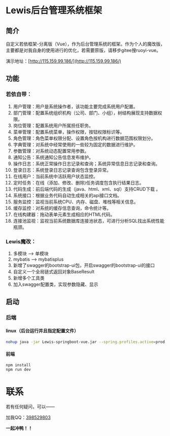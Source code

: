 # Lewis后台管理系统框架

## 简介
自定义若依框架-分离版（Vue），作为后台管理系统的框架。作为个人的魔改版，主要都是对我自身的使用进行的优化，若需要原版，请移步gitee搜ruoyi-vue。

演示地址：[http://115.159.99.186/](http://115.159.99.186/)

## 功能

### 若依自带：

1. 用户管理：用户是系统操作者，该功能主要完成系统用户配置。
2. 部门管理：配置系统组织机构（公司、部门、小组），树结构展现支持数据权限。
3. 岗位管理：配置系统用户所属担任职务。
4. 菜单管理：配置系统菜单，操作权限，按钮权限标识等。
5. 角色管理：角色菜单权限分配、设置角色按机构进行数据范围权限划分。
6. 字典管理：对系统中经常使用的一些较为固定的数据进行维护。
7. 参数管理：对系统动态配置常用参数。
8. 通知公告：系统通知公告信息发布维护。
9. 操作日志：系统正常操作日志记录和查询；系统异常信息日志记录和查询。
10. 登录日志：系统登录日志记录查询包含登录异常。
11. 在线用户：当前系统中活跃用户状态监控。
12. 定时任务：在线（添加、修改、删除)任务调度包含执行结果日志。
13. 代码生成：前后端代码的生成（java、html、xml、sql）支持CRUD下载 。
14. 系统接口：根据业务代码自动生成相关的api接口文档。
15. 服务监控：监视当前系统CPU、内存、磁盘、堆栈等相关信息。
16. 缓存监控：对系统的缓存信息查询，命令统计等。
17. 在线构建器：拖动表单元素生成相应的HTML代码。
18. 连接池监视：监视当前系统数据库连接池状态，可进行分析SQL找出系统性能瓶颈。

### Lewis魔改：

1. 多模块 --> 单模块
2. mybatis --> mybatisplus
3. 新增了swagger的bootstrap-ui包，开启swagger的bootstrap-ui的接口
4. 自定义一个全局链式返回对象BaseResult
6. 新增多个工具类
7. 加入swagger配置类，实现参数隐藏、显示

## 启动

### 后端

#### linux（后台运行并且指定配置文件）

```bash
nohup java -jar Lewis-springboot-vue.jar --spring.profiles.active=prod  > Lewis-springboot-vue.log 2>&1 &
```

#### 前端

```bash
npm install
npm run dev
```



# 联系

若有任何疑问，可以——

加我QQ：[398529803](https://qm.qq.com/cgi-bin/qm/qr?k=nh1Na88Ead5K7jSWzgXa2XH1lja_IRNB&noverify=0)

**一起冲鸭！！**


